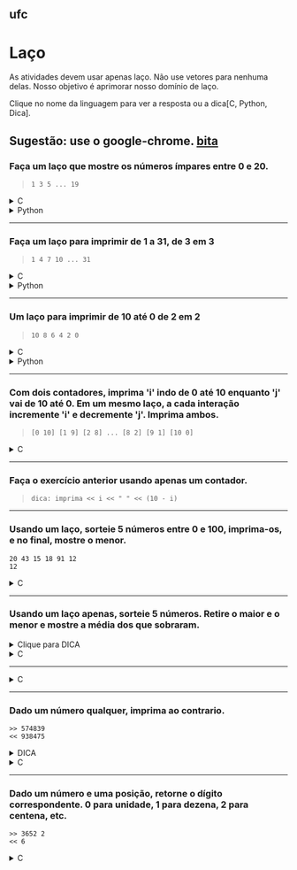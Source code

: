 ## ufc

# Laço

As atividades devem usar apenas laço. Não use vetores para nenhuma delas. Nosso objetivo é aprimorar nosso domínio de laço.

Clique no nome da linguagem para ver a resposta ou a dica[C, Python, Dica]. 

Sugestão: use o google-chrome.
[bita](bita.md#ufc)
---
### Faça um laço que mostre os números ímpares entre 0 e 20. 
>`1 3 5 ... 19`

<details><summary>C</summary>
```c++
for(int i = 1; i < 20; i += 2)
    cout << i << " ";
```
</details>

<details><summary>Python</summary>
```python
for i in range(1, 20, 2):
    print i + " ",
```
</details>

---
### Faça um laço para imprimir de 1 a 31, de 3 em 3 
>`1 4 7 10 ... 31`

<details><summary>C</summary>
```c++
for(int i = 1; i < 31; i += 2)
    cout << i << " ";
```
</details>

<details><summary>Python</summary>
```python
for i in range(1, 31, 3):
    print i + " ",
```
</details>

---
### Um laço para imprimir de 10 até 0 de 2 em 2
>`10 8 6 4 2 0` 


<details><summary>C</summary>
```c++
for(int i = 10; i >= 0; i -= 2)
    cout << i << " ";
```
</details>

<details><summary>Python</summary>
```python
for i in range(10, 0, -2):
    print i + " ",
```
</details>

---
### Com dois contadores, imprima 'i' indo de 0 até 10 enquanto 'j' vai de 10 até 0. Em um mesmo laço, a cada interação incremente 'i' e decremente 'j'. Imprima ambos.

> `[0 10] [1 9] [2 8] ... [8 2] [9 1] [10 0]`

<details><summary>C</summary>
```c++
//opcao 1
for(int i = 0, j = 10; i <= 10; i++, j--)
    cout << i << " " << j << " ";
//opcao 2
int j = 10;
for(int i = 0; i <= 10; i++){
    cout << i << " " << j << " ";
    j--;
}
    
```
</details>

<details><summary>Python</summary>
```python
for i in range(10, 0, -2):
    print i + " ",
```
</details>

---
### Faça o exercício anterior usando apenas um contador.
>`dica: imprima << i << " " << (10 - i)` 


---
### Usando um laço, sorteie 5 números entre 0 e 100, imprima-os, e no final, mostre o menor.
    20 43 15 18 91 12
    12

<details><summary>C</summary>
```c++
#include <stdlib.h>
#include <time.h>
#include <stdio.h>

int main(){
    srand(time(NULL));//inicializando a aleatoriedade
    int min = 101;//precisa ser maior que o máximo
    for(int i = 0; i < 5; i++){
        int num = rand() % 101;
        printf("%d ", num);
        if(num < min)
            min = num;
    }
    printf("\n%d", min); 
    return 0;
}
```
</details>

---
### Usando um laço apenas, sorteie 5 números e mostre ao final o menor e o maior.
    20 43 15 18 91 12
    12 43


<details><summary>C</summary>
```c++
    int min = 101;
    int max = 0;
    for(int i = 0; i < 5; i++){
        int num = rand() % 101;
        printf("%d ", num);
        if(num < min)
            min = num;
        if(num > max)
            max = num;
    }
    printf("\n%d %d", min, max); 
    return 0;
}
```
</details>

---
### Usando um laço apenas, sorteie 5 números. Retire o maior e o menor e mostre a média dos que sobraram.

<details><summary>Clique para DICA</summary>
```
    inicialize maior e menor
    inicialize total com 0
    faca 5 vezes:
        sorteie um numero
        se numero maior que maior
            ele sera o novo maior
        se numero menor que menor
            ele sera o novo menor
        aumente total do valor de numero
    retire do total o maior e o menor
    divida o total por 3
    imprima a media
}
```
</details>


<details><summary>C</summary>
```c
    int min = 101;
    int max = 0;
    int total = 0;
    for(int i = 0; i < 5; i++){
        int num = rand() % 101;
        printf("%d ", num);
        if(num < min)
            min = num;
        if(num > max)
            max = num;
        total += num;
    }
    total = total - max - min;
    float media = total / 3;
    printf("\n%f", media); 
    return 0;

```
</details>

---
### Pegar números do usuários até ele digitar -1, depois imprima a média.

<details><summary>C</summary>
```c
    int qtd = 0;
    int soma = 0;
    int num;//o numero do usuario
    while(num != -1){
        puts("Digite um numero, -1 para sair");
        scanf("%d", &num);
        if(num == -1)
            break;
        total += num;
        qtd++;
    }
    printf("%f", (total/(float)qtd));
    return 0;
```
</details>

---

<details><summary>C</summary>
```c
    int qtd = 0;
    int soma = 0;
    int num;//o numero do usuario
    while(num != -1){
        puts("Digite um numero, -1 para sair");
        scanf("%d", &num);
        if(num == -1)
            break;
        total += num;
        qtd++;
    }
    printf("%f", (total/(float)qtd));
    return 0;
```
</details>

---
### Dado um número qualquer, imprima ao contrario.
    >> 574839
    << 938475

<details><summary>DICA</summary>
```DICA
    leia numero
    enquanto numero for diferente de zero
        unidade eh numero modulo 10
        imprima unidade
        divida o numero por 10
```
</details>

<details><summary>C</summary>
```c
    int num = 0;
    scanf("%d", num);
    while(num != 0){
        printf("%d", (num % 10));
        num = num / 10;
    }
```
</details>

---
### Dado um número e uma posição, retorne o dígito correspondente. 0 para unidade, 1 para dezena, 2 para centena, etc.
    >> 3652 2
    << 6
    
<details><summary>C</summary>
```c
    int num = 0;
    int digito;
    scanf("%d %d", num, digito);
    for(int i = 0; i < digito; i++)
        num = num / 10;
    printf("%d", (num % 10));
```
</details>
    
